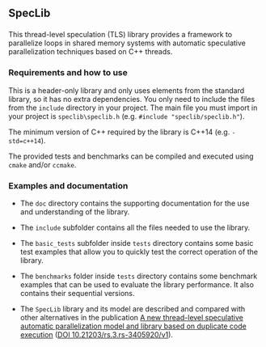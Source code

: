 ## SpecLib </p>

This thread-level speculation (TLS) library provides a framework to parallelize loops in shared memory systems with automatic speculative parallelization techniques based on C++ threads.

### Requirements and how to use

This is a header-only library and only uses elements from the standard library, so it has no extra dependencies. You only need to include the files from the `include` directory in your project. The main file you must import in your project is `speclib\speclib.h` (e.g. `#include "speclib/speclib.h"`).

The minimum version of C++ required by the library is C++14 (e.g. `-std=c++14`).

The provided tests and benchmarks can be compiled and executed using `cmake` and/or `ccmake`.

### Examples and documentation

- The `doc` directory contains the supporting documentation for the use and understanding of the library.

- The `include` subfolder contains all the files needed to use the library.

- The `basic_tests` subfolder inside `tests` directory contains some basic test examples that allow you to quickly test the correct operation of the library.

- The `benchmarks` folder inside `tests` directory contains some benchmark examples that can be used to evaluate the library performance. It also contains their sequential versions.

- The `SpecLib` library and its model are described and compared with other alternatives in the publication [A new thread-level speculative automatic parallelization model and library based on duplicate code execution](https://www.researchsquare.com/article/rs-3405920/v1) ([DOI 10.21203/rs.3.rs-3405920/v1](https://doi.org/10.21203/rs.3.rs-3405920/v1)).
